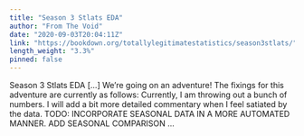 ```yaml
---
title: "Season 3 Stlats EDA"
author: "From The Void"
date: "2020-09-03T20:04:11Z"
link: "https://bookdown.org/totallylegitimatestatistics/season3stlats/"
length_weight: "3.3%"
pinned: false
---
```


Season 3 Stlats EDA [...] We’re going on an adventure! The fixings for this adventure are currently as follows: Currently, I am throwing out a bunch of numbers. I will add a bit more detailed commentary when I feel satiated by the data. TODO: INCORPORATE SEASONAL DATA IN A MORE AUTOMATED MANNER. ADD SEASONAL COMPARISON ...
